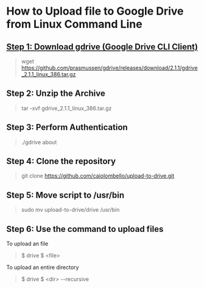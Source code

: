 # How to Upload file to Google Drive from Linux Command Line

## [Step 1: Download gdrive (Google Drive CLI Client)](https://github.com/prasmussen/gdrive)

> wget https://github.com/prasmussen/gdrive/releases/download/2.1.1/gdrive_2.1.1_linux_386.tar.gz

## Step 2: Unzip the Archive

> tar -xvf gdrive_2.1.1_linux_386.tar.gz

## Step 3: Perform Authentication

> ./gdrive about

## Step 4: Clone the repository

> git clone https://github.com/caiolombello/upload-to-drive.git 

## Step 5: Move script to /usr/bin

> sudo mv upload-to-drive/drive /usr/bin

## Step 6: Use the command to upload files

To upload an file
> $ drive 
> $ \<file>

To upload an entire directory
> $ drive 
> $ \<dir> --recursive
